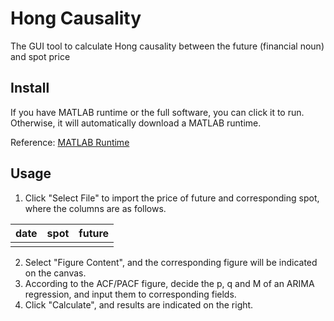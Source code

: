 # Hong Causality

The GUI tool to calculate Hong causality between the future (financial noun) and spot price

## Install

If you have MATLAB runtime or the full software, you can click it to run. Otherwise, it will automatically download a MATLAB runtime.

Reference: [MATLAB Runtime](https://www.mathworks.com/products/compiler/matlab-runtime.html)

## Usage

1. Click "Select File" to import the price of future and corresponding spot, where the columns are as follows.

| date | spot | future |
| ---- | ---- | ------ |
|      |      |        |

2. Select "Figure Content", and the corresponding figure will be indicated on the canvas.
3. According to the ACF/PACF figure, decide the p, q and M of an ARIMA regression, and input them to corresponding fields.
4. Click "Calculate", and results are indicated on the right.